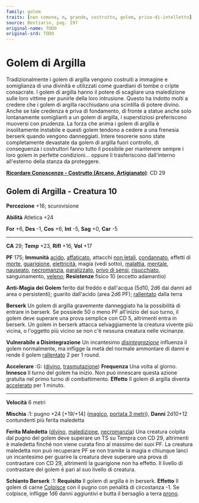 ```yaml
---
family: golem
traits: [non comune, n, grande, costrutto, golem, privo-di-intelletto]
source: Bestiario, pag. 197
original-name: TODO
original-srd: TODO
---
```


# Golem di Argilla

Tradizionalmente i golem di argilla vengono costruiti a immagine e somiglianza
di una divinità e utilizzati come guardiani di tombe o cripte consacrate. I
golem di argilla hanno il potere di scagliare una maledizione sulle loro vittime
per punirle della loro intrusione. Questo ha indotto molti a credere che i golem
di argilla racchiudano una scintilla di potere divino. Anche se tale credenza è
priva di fondamento, di fronte a statue anche solo lontanamente somiglianti a un
golem di argilla, i superstiziosi preferiscono muoversi con prudenza. La forza
che anima i golem di argilla è insolitamente instabile e questi golem tendono a
cedere a una frenesia berserk quando vengono danneggiati. Intere tesorerie sono
state completamente devastate da golem di argilla fuori controllo, di
conseguenza i costruttori fanno tutto il possibile per mantenere sempre i loro
golem in perfette condizioni... oppure li trasferiscono dall'interno all'esterno
della stanza da proteggere.

**[Ricordare Conoscenze - Costrutto (Arcano, Artigianato)](/azioni/abilita/ricordare-conoscenze)**:
CD 29

## Golem di Argilla - Creatura 10

**Percezione** +16; scurovisione

**Abilità** Atletica +24

**For** +6, **Des** -1, **Cos** +6, **Int** -5, **Sag** +0, **Car** -5

---

**CA** 29; **Temp** +23, **Rifl** +16, **Vol** +17

**PF** 175; **Immunità** [acido](/tratti/acido),
[affaticato](/condizioni/affaticato), attacchi [non letali](/tratti/non-letale),
[condannato](/condizioni/condannato), effetti di [morte](/tratti/morte),
[guarigione](/tratti/guarigione), [elettricità](/tratti/elettricita), magia
(vedi sotto), [malattia](/tratti/malattia), [mentale](/tratti/mentale),
[nauseato](/condizioni/nauseato), [necromanzia](/tratti/necromanzia),
[paralizzato](/condizioni/paralizzato),
[privo di sensi](/condizioni/privo-di-sensi),
[risucchiato](/condizioni/risucchiato), sanguinamento, [veleno](/tratti/veleno);
**Resistenze** fisico 10 (eccetto adamantio)

**Anti-Magia dei Golem** ferito dal freddo e dall'acqua (5d10, 2d6 dai danni ad
area o persistenti); guarito dall'acido (area 2d6 PF);
[rallentato](/condizioni/rallentato) dalla terra

**Berserk** Un golem di argilla gravemente danneggiato ha la possibilità di
entrare in berserk. Se possiede 50 o meno PF all'inizio del suo turno, il golem
deve superare una prova semplice con CD 5, altrimenti entra in berserk. Un golem
in berserk attacca selvaggiamente la creatura vivente più vicina, o l'oggetto
più vicino se non c'è nessuna creatura nelle vicinanze.

**Vulnerabile a Disintegrazione** Un incantesimo
_[disintegrazione](/incantesimi/disintegrazione)_ influenza il golem
normalmente, ma infligge la metà del normale ammontare di danni e rende il golem
[rallentato](/condizioni/rallentato) 2 per 1 round.

**Accelerare** :G: ([divino](/tratti/divino),
[trasmutazione](/tratti/trasmutazione)) **Frequenza** Una volta al giorno.
**Innesco** Il turno del golem ha inizio. Non può innescare questa azione
gratuita nel primo turno di combattimento. **Effetto** Il golem di argilla
diventa [accelerato](/condizioni/accelerato) per 1 minuto.

---

**Velocità** 6 metri

**Mischia** :1: pugno +24 \[+19/+14] ([magico](/tratti/magico),
[portata 3 metri](/tratti/portata)), **Danni** 2d10+12 contundenti più ferita
maledetta

**Ferita Maledetta** ([divino](/tratti/divino),
[maledizione](/tratti/maledizione), [necromanzia](/tratti/necromanzia)) Una
creatura colpita dal pugno del golem deve superare un TS su Tempra con CD 29,
altrimenti è maledetta finché non viene curata fino al massimo dei suoi PF. La
creatura maledetta non può recuperare PF se non tramite la magia e chiunque
lanci un incantesimo per guarire la creatura deve superare una prova di
contrastare con CD 29, altrimenti la guarigione non ha effetto. Il livello di
contrastare del golem è pari al suo livello di creatura.

**Schianto Berserk** :1: **Requisito** Il golem di argilla è in berserk.
**Effetto** Il golem di carne [Colpisce](/azioni/base/colpire) con il pugno con
penalità di circostanza -1. Se colpisce, infligge 1d6 danni aggiuntivi e butta
il bersaglio a terra [prono](/condizioni/prono).
